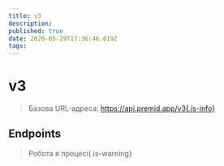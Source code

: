 ```yaml
---
title: v3
description:
published: true
date: 2020-05-29T17:36:46.619Z
tags:
---
```


# v3

> Базова URL-адреса: https://api.premid.app/v3{.is-info}


## Endpoints
> Робота в процесі{.is-warning}